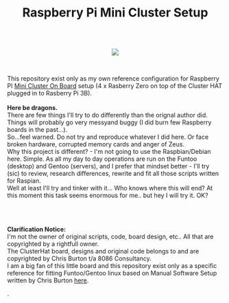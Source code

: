 <h1 align="center"> Raspberry Pi Mini Cluster Setup</h1>
<br>
<br>
<p align="center">
  <img src="https://github.com/rkruk/funpi/blob/master/img/17.gif">
</p>
<br>
<p>This repository exist only as my own reference configuration for Raspberry PI <a href="https://clusterhat.com/">Mini Cluster On Board</a> setup (4 x Rasberry Zero on top of the Cluster HAT plugged in to Rasberry Pi 3B).<br><br>
<b>Here be dragons.</b><br>
There are few things I'll try to do differently than the orignal author did. Things will probably go very messyand buggy (I did burn few Raspberry boards in the past...).<br> 
So...feel warned. Do not try and reproduce whatever I did here. Or face broken hardware, corrupted memory cards and anger of Zeus.<br>
Why this project is different? - I'm not going to use the Raspbian/Debian here. Simple. As all my day to day operations are run on the Funtoo (desktop) and Gentoo (servers), and I prefer that mindset better - I'll try (sic) to review, research differences, rewrite and fit all those scripts written for Raspian.<br> Well at least I'll try and tinker with it... Who knows where this will end? At this moment this task seems enormous for me.. but hey I will try it. OK?</p>
<br><br>
<p><b>Clarification Notice:</b><br>
I'm not the owner of original scripts, code, board design, etc.. All that are copyrighted by a rightfull owner.<br>
The ClusterHat board, designs and original code belongs to and are copyrighted by Chris Burton t/a 8086 Consultancy.<br> 
I am a big fan of this little board and this repository exist only as a specific reference for fitting Funtoo/Gentoo linux based on Manual Software Setup written by Chris Burton <a href="https://clusterhat.com/setup-software">here</a>.</p>.
